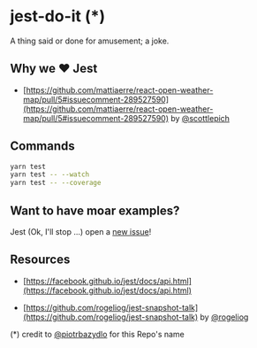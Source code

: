 # jest-do-it (*)

A thing said or done for amusement; a joke.

## Why we ❤️ Jest

- [https://github.com/mattiaerre/react-open-weather-map/pull/5#issuecomment-289527590](https://github.com/mattiaerre/react-open-weather-map/pull/5#issuecomment-289527590) by [@scottlepich](https://twitter.com/scottlepich)

## Commands

```bash
yarn test
yarn test -- --watch
yarn test -- --coverage
```

## Want to have moar examples?

Jest (Ok, I'll stop ...) open a [new issue](https://github.com/mattiaerre/jest-do-it/issues/new)!

## Resources

- [https://facebook.github.io/jest/docs/api.html](https://facebook.github.io/jest/docs/api.html)

- [https://github.com/rogeliog/jest-snapshot-talk](https://github.com/rogeliog/jest-snapshot-talk) by [@rogeliog](https://twitter.com/rogeliog)

(*) credit to [@piotrbazydlo](https://twitter.com/piotrbazydlo) for this Repo's name
